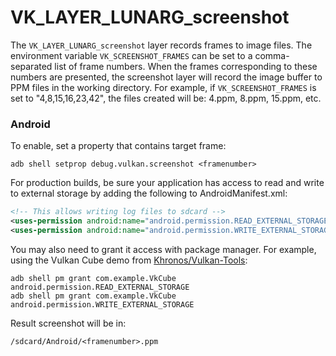 # VK\_LAYER\_LUNARG\_screenshot
The `VK_LAYER_LUNARG_screenshot` layer records frames to image files. The environment variable `VK_SCREENSHOT_FRAMES` can be set to a comma-separated list of frame numbers. When the frames corresponding to these numbers are presented, the screenshot layer will record the image buffer to PPM files in the working directory. For example, if `VK_SCREENSHOT_FRAMES` is set to "4,8,15,16,23,42", the files created will be: 4.ppm, 8.ppm, 15.ppm, etc.

### Android

To enable, set a property that contains target frame:

```
adb shell setprop debug.vulkan.screenshot <framenumber>
```

For production builds, be sure your application has access to read and write to external storage by adding the following to AndroidManifest.xml:

```xml
<!-- This allows writing log files to sdcard -->
<uses-permission android:name="android.permission.READ_EXTERNAL_STORAGE"/>
<uses-permission android:name="android.permission.WRITE_EXTERNAL_STORAGE"/>
```

You may also need to grant it access with package manager.  For example, using the
Vulkan Cube demo from [Khronos/Vulkan-Tools](https://github.com/KhronosGroup/Vulkan-Tools):

```
adb shell pm grant com.example.VkCube android.permission.READ_EXTERNAL_STORAGE
adb shell pm grant com.example.VkCube android.permission.WRITE_EXTERNAL_STORAGE
```

Result screenshot will be in:

```
/sdcard/Android/<framenumber>.ppm
```

